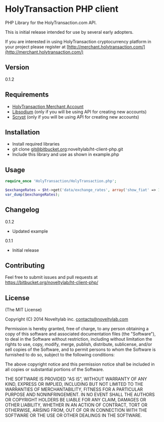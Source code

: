 HolyTransaction PHP client
==================================

PHP Library for the HolyTransaction.com API.

This is initial release intended for use by several early adopters.

If you are interested in using HolyTransaction cryptocurrency platform in your project please register at
[http://merchant.holytransaction.com/](http://merchant.holytransaction.com/)

## Version

0.1.2

## Requirements

- [HolyTransaction Merchant Account](http://merchant.holytransaction.com/)
- [Libsodium](https://github.com/jedisct1/libsodium-php) (only if you will be using API for creating new accounts)
- [Scrypt](https://github.com/DomBlack/php-scrypt) (only if you will be using API for creating new accounts)

## Installation

- Install required libraries
- git clone git@bitbucket.org:noveltylab/ht-client-php.git
- Include this library and use as shown in example.php

## Usage

```php
require_once 'HolyTransaction/HolyTransaction.php';

$exchangeRates = $ht->get('data/exchange_rates', array('show_fiat' => 1), false);
var_dump($exchangeRates);
```

## Changelog

0.1.2

* Updated example

0.1.1

* Initial release

## Contributing

Feel free to submit issues and pull requests at https://bitbucket.org/noveltylab/ht-client-php/

## License

(The MIT License)

Copyright (C) 2014 Noveltylab inc. <contacts@noveltylab.com>

Permission is hereby granted, free of charge, to any person obtaining a copy of this software and associated documentation files (the "Software"), to deal in the Software without restriction, including without limitation the rights to use, copy, modify, merge, publish, distribute, sublicense, and/or sell copies of the Software, and to permit persons to whom the Software is furnished to do so, subject to the following conditions:

The above copyright notice and this permission notice shall be included in all copies or substantial portions of the Software.

THE SOFTWARE IS PROVIDED "AS IS", WITHOUT WARRANTY OF ANY KIND, EXPRESS OR IMPLIED, INCLUDING BUT NOT LIMITED TO THE WARRANTIES OF MERCHANTABILITY, FITNESS FOR A PARTICULAR PURPOSE AND NONINFRINGEMENT. IN NO EVENT SHALL THE AUTHORS OR COPYRIGHT HOLDERS BE LIABLE FOR ANY CLAIM, DAMAGES OR OTHER LIABILITY, WHETHER IN AN ACTION OF CONTRACT, TORT OR OTHERWISE, ARISING FROM, OUT OF OR IN CONNECTION WITH THE SOFTWARE OR THE USE OR OTHER DEALINGS IN THE SOFTWARE.